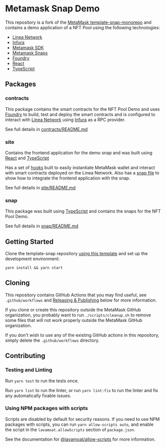 # Metamask Snap Demo

This repository is a fork of the [MetaMask template-snap-monorepo](https://github.com/MetaMask/template-snap-monorepo) and contains a demo application of a NFT Pool using the following technologies:

- [Linea Network](https://docs.linea.build/)
- [Infura](https://docs.infura.io/)
- [Metamask SDK](https://metamask.io/sdk/)
- [Metamask Snaps](https://metamask.io/snaps/)
- [Foundry](https://book.getfoundry.sh/)
- [React](https://reactjs.org/)
- [TypeScript](https://www.typescriptlang.org/)

## Packages

### contracts

This package contains the smart contracts for the NFT Pool Demo and uses [Foundry](https://book.getfoundry.sh/) to build, test and deploy the smart contracts and is configured to interact with [Linea Network](https://docs.linea.build/) using [Infura](https://docs.infura.io/) as a RPC provider.

See full details in [contracts/README.md](./packages/contracts/README.md)

### site

Contains the frontend application for the demo snap and was built using [React](https://reactjs.org/) and [TypeScript](https://www.typescriptlang.org/)

Has a set of [hooks](./packages/site/src/hooks) built to easily instantiate MetaMask wallet and interact with smart contracts deployed on the Linea Network. Also has a [snap file](./packages/site/src/utils/snap.tsx) to show how to integrate the frontend application with the snap.

See full details in [site/README.md](./packages/site/README.md)

### snap

This package was built using [TypeScript](https://www.typescriptlang.org/) and contains the snaps for the NFT Pool Demo.

See full details in [snap/README.md](./packages/snap/README.md)

## Getting Started

Clone the template-snap repository [using this template](https://github.com/MetaMask/template-snap-monorepo/generate)
and set up the development environment:

```shell
yarn install && yarn start
```

## Cloning

This repository contains GitHub Actions that you may find useful, see
`.github/workflows` and [Releasing & Publishing](https://github.com/MetaMask/template-snap-monorepo/edit/main/README.md#releasing--publishing)
below for more information.

If you clone or create this repository outside the MetaMask GitHub organization,
you probably want to run `./scripts/cleanup.sh` to remove some files that will
not work properly outside the MetaMask GitHub organization.

If you don't wish to use any of the existing GitHub actions in this repository,
simply delete the `.github/workflows` directory.

## Contributing

### Testing and Linting

Run `yarn test` to run the tests once.

Run `yarn lint` to run the linter, or run `yarn lint:fix` to run the linter and
fix any automatically fixable issues.

### Using NPM packages with scripts

Scripts are disabled by default for security reasons. If you need to use NPM
packages with scripts, you can run `yarn allow-scripts auto`, and enable the
script in the `lavamoat.allowScripts` section of `package.json`.

See the documentation for [@lavamoat/allow-scripts](https://github.com/LavaMoat/LavaMoat/tree/main/packages/allow-scripts)
for more information.
